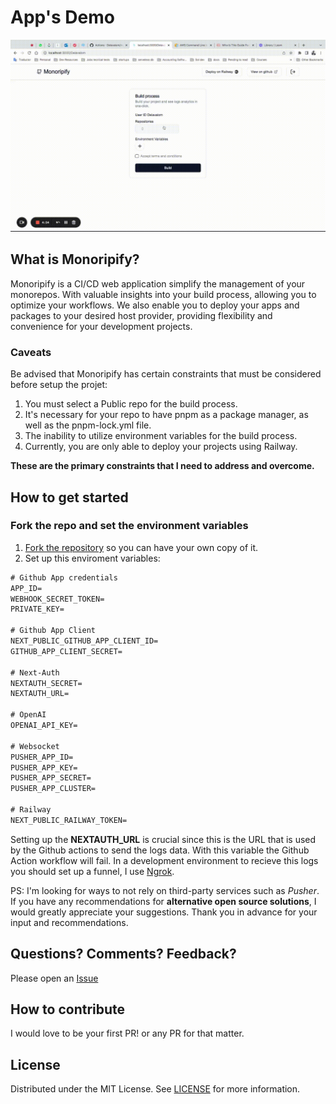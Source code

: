 # App's Demo

![Demo](/public/demo.gif)

## What is Monoripify?

Monoripify is a CI/CD web application simplify the management of your monorepos. With valuable insights into your build process, allowing you to optimize your workflows. We also enable you to deploy your apps and packages to your desired host provider, providing flexibility and convenience for your development projects.

### Caveats

Be advised that Monoripify has certain constraints that must be considered before setup the projet:

1. You must select a Public repo for the build process.
2. It's necessary for your repo to have pnpm as a package manager, as well as the  pnpm-lock.yml file.
3. The inability to utilize environment variables for the build process.
4. Currently, you are only able to deploy your projects using Railway.

**These are the primary constraints that I need to address and overcome.**

## How to get started

### Fork the repo and set the environment variables

1. [Fork the repository](https://docs.github.com/pull-requests/collaborating-with-pull-requests/working-with-forks/about-forks) so you can have your own copy of it.
2. Set up this enviroment variables:

```txt
# Github App credentials
APP_ID=
WEBHOOK_SECRET_TOKEN=
PRIVATE_KEY=

# Github App Client
NEXT_PUBLIC_GITHUB_APP_CLIENT_ID=
GITHUB_APP_CLIENT_SECRET=

# Next-Auth
NEXTAUTH_SECRET=
NEXTAUTH_URL=

# OpenAI
OPENAI_API_KEY=

# Websocket
PUSHER_APP_ID=
PUSHER_APP_KEY=
PUSHER_APP_SECRET=
PUSHER_APP_CLUSTER=

# Railway
NEXT_PUBLIC_RAILWAY_TOKEN=
```

Setting up the **NEXTAUTH_URL** is crucial since this is the URL that is used by the Github actions to send the logs data. With this variable the Github Action workflow will fail. In a development environment to recieve this logs you should set up a funnel, I use [Ngrok](https://ngrok.com/).

PS: I'm looking for ways to not rely on third-party services such as *Pusher*. If you have any recommendations for **alternative open source solutions**, I would greatly appreciate your suggestions. Thank you in advance for your input and recommendations.

## Questions? Comments? Feedback?

Please open an [Issue](https://github.com/Delavalom/monoripify/issues)

## How to contribute

I would love to be your first PR! or any PR for that matter.

## License

Distributed under the MIT License. See [LICENSE](/LICENSE) for more information.
